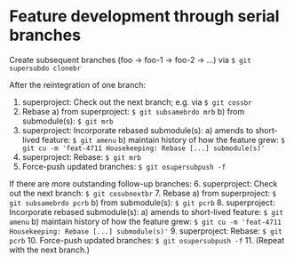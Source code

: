 # Feature development through serial branches

Create subsequent branches (foo → foo-1 → foo-2 → ...) via `$ git supersubdo clonebr`

After the reintegration of one branch:
1. superproject: Check out the next branch; e.g. via `$ git cossbr`
2. Rebase
   a) from superproject: `$ git subsamebrdo mrb`
   b) from submodule(s): `$ git mrb`
3. superproject: Incorporate rebased submodule(s):
   a) amends to short-lived feature: `$ git amenu`
   b) maintain history of how the feature grew: `$ git cu -m 'feat-4711 Housekeeping: Rebase [...] submodule(s)'`
4. superproject: Rebase: `$ git mrb`
5. Force-push updated branches: `$ git osupersubpush -f`

If there are more outstanding follow-up branches:
6. superproject: Check out the next branch: `$ git cosubnextbr`
7. Rebase
   a) from superproject: `$ git subsamebrdo pcrb`
   b) from submodule(s): `$ git pcrb`
8. superproject: Incorporate rebased submodule(s):
   a) amends to short-lived feature: `$ git amenu`
   b) maintain history of how the feature grew: `$ git cu -m 'feat-4711 Housekeeping: Rebase [...] submodule(s)'`
9. superproject: Rebase: `$ git pcrb`
10. Force-push updated branches: `$ git osupersubpush -f`
11. (Repeat with the next branch.)
